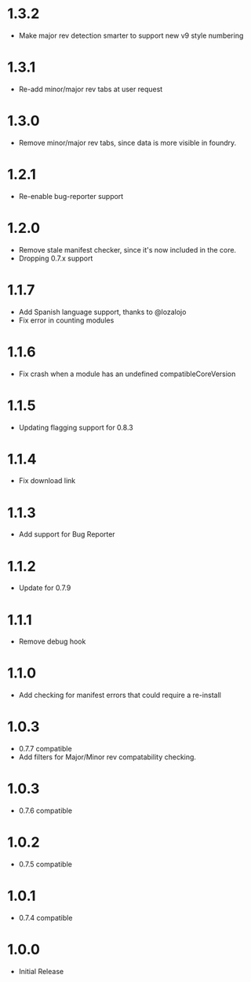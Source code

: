 # 1.3.2
 * Make major rev detection smarter to support new v9 style numbering

# 1.3.1 
 * Re-add minor/major rev tabs at user request

# 1.3.0
 * Remove minor/major rev tabs, since data is more visible in foundry.
 
# 1.2.1
 * Re-enable bug-reporter support
 
# 1.2.0
 * Remove stale manifest checker, since it's now included in the core.
 * Dropping 0.7.x support

# 1.1.7
 * Add Spanish language support, thanks to @lozalojo
 * Fix error in counting modules

# 1.1.6
 * Fix crash when a module has an undefined compatibleCoreVersion

# 1.1.5
 * Updating flagging support for 0.8.3

# 1.1.4
 * Fix download link
 
# 1.1.3
 * Add support for Bug Reporter

# 1.1.2
 * Update for 0.7.9
 
# 1.1.1
 * Remove debug hook
  
# 1.1.0
 * Add checking for manifest errors that could require a re-install

# 1.0.3
 * 0.7.7 compatible
 * Add filters for Major/Minor rev compatability checking.

# 1.0.3
 * 0.7.6 compatible
 
# 1.0.2
 * 0.7.5 compatible

# 1.0.1
 * 0.7.4 compatible

# 1.0.0
 * Initial Release